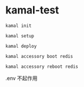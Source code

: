 # kamal-test


```
kamal init

kamal setup

kamal deploy

kamal accessory boot redis

kamal accessory reboot redis
```


.env 不起作用